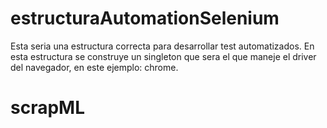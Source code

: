 # estructuraAutomationSelenium
Esta seria una estructura correcta para desarrollar test automatizados. En esta estructura se construye un singleton que sera el que maneje el driver del navegador, en este ejemplo: chrome.
# scrapML
